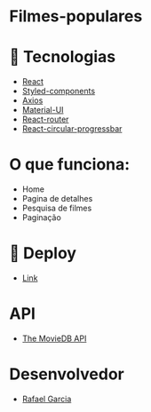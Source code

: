 # Filmes-populares

# :rocket: Tecnologias

- <a href="https://pt-br.reactjs.org/">React</a>
- <a href="https://styled-components.com/">Styled-components</a>
- <a href="https://axios-http.com/ptbr/docs/intro">Axios</a>
- <a href="https://mui.com/">Material-UI</a>
- <a href="https://reactrouter.com/en/main">React-router</a>
- <a href="https://www.npmjs.com/package/react-circular-progressbar">React-circular-progressbar</a>

# O que funciona:

- Home
- Pagina de detalhes
- Pesquisa de filmes
- Paginação

# :dart: Deploy

- <a href="https://tedious-pigs.surge.sh/">Link</a>

# API

- <a href="https://www.themoviedb.org/">The MovieDB API</a>

# Desenvolvedor

- <a href="https://github.com/RafaelGarcia5">Rafael Garcia</a>
